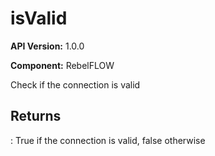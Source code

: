 # isValid

**API Version:** 1.0.0

**Component:** RebelFLOW

Check if the connection is valid

## Returns

: True if the connection is valid, false otherwise

